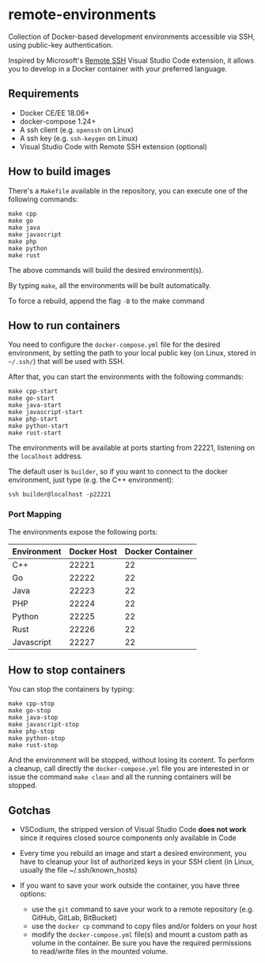 # remote-environments

Collection of Docker-based development environments accessible via SSH, using public-key authentication.

Inspired by Microsoft's [Remote SSH](https://marketplace.visualstudio.com/items?itemName=ms-vscode-remote.remote-ssh) Visual Studio Code extension, it allows you to develop in a Docker container with your preferred language.

## Requirements

* Docker CE/EE 18.06+
* docker-compose 1.24+
* A ssh client (e.g. `openssh` on Linux)
* A ssh key (e.g. `ssh-keygen` on Linux)
* Visual Studio Code with Remote SSH extension (optional)

## How to build images

There's a `Makefile` available in the repository, you can execute one of the following commands:

```shell
make cpp
make go
make java
make javascript
make php
make python
make rust
```

The above commands will build the desired environment(s).

By typing `make`, all the environments will be built automatically.

To force a rebuild, append the flag `-B` to the make command

## How to run containers

You need to configure the `docker-compose.yml` file for the desired environment, by setting the path to your local public key (on Linux, stored in `~/.ssh/`) that will be used with SSH.

After that, you can start the environments with the following commands:

```shell
make cpp-start
make go-start
make java-start
make javascript-start
make php-start
make python-start
make rust-start
```

The environments will be available at ports starting from 22221, listening on the `localhost` address.

The default user is `builder`, so if you want to connect to the docker environment, just type (e.g. the C++ environment):

`ssh builder@localhost -p22221`

### Port Mapping

The environments expose the following ports:

| Environment  | Docker Host  | Docker Container  | 
|--------------|--------------|-------------------|
| C++          | 22221        | 22  |
| Go           | 22222        | 22  |
| Java         | 22223        | 22  |
| PHP          | 22224        | 22  |
| Python       | 22225        | 22  |
| Rust         | 22226        | 22  |
| Javascript   | 22227        | 22  |

## How to stop containers

You can stop the containers by typing:

```shell
make cpp-stop
make go-stop
make java-stop
make javascript-stop
make php-stop
make python-stop
make rust-stop
```

And the environment will be stopped, without losing its content.
To perform a cleanup, call directly the `docker-compose.yml` file you are interested in or issue the command `make clean` and all the running containers will be stopped.

## Gotchas

* VSCodium, the stripped version of Visual Studio Code **does not work** since it requires closed source components only available in Code
  
* Every time you rebuild an image and start a desired environment, you have to cleanup your list of authorized keys in your SSH client (in Linux, usually the file ~/.ssh/known_hosts)

* If you want to save your work outside the container, you have three options:
  - use the `git` command to save your work to a remote repository (e.g. GitHub, GitLab, BitBucket)
  - use the `docker cp` command to copy files and/or folders on your host
  - modify the `docker-compose.yml` file(s) and mount a custom path as volume in the container. Be sure you have the required permissions to read/write files in the mounted volume.